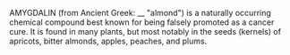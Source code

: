 AMYGDALIN (from Ancient Greek: __ "almond") is a naturally occurring chemical compound best known for being falsely promoted as a cancer cure. It is found in many plants, but most notably in the seeds (kernels) of apricots, bitter almonds, apples, peaches, and plums.
